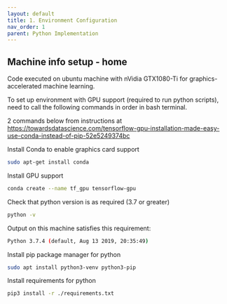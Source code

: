 ```yaml
---
layout: default
title: 1. Environment Configuration
nav_order: 1
parent: Python Implementation
---
```





## Machine info setup - home

Code executed on ubuntu machine with nVidia GTX1080-Ti for graphics-accelerated machine learning. 

To set up environment with GPU support (required to run python scripts), need to call the following commands in order in bash terminal. 

2 commands below from instructions at <https://towardsdatascience.com/tensorflow-gpu-installation-made-easy-use-conda-instead-of-pip-52e5249374bc>

Install Conda to enable graphics card support
```sh
sudo apt-get install conda
```
Install GPU support
```sh
conda create --name tf_gpu tensorflow-gpu 
```
Check that python version is as required (3.7 or greater) 
```sh
python -v
```
Output on this machine satisfies this requirement:
```sh
Python 3.7.4 (default, Aug 13 2019, 20:35:49) 
```
Install pip package manager for python
```sh
sudo apt install python3-venv python3-pip
```
Install requirements for python
```sh
pip3 install -r ./requirements.txt
```
